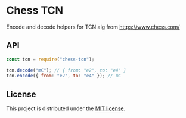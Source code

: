 # Chess TCN

Encode and decode helpers for TCN alg from https://www.chess.com/

## API

```javascript
const tcn = require("chess-tcn");

tcn.decode("mC"); // { from: "e2", to: "e4" }
tcn.encode({ from: "e2", to: "e4" }); // mC
```

## License

This project is distributed under the [MIT license](LICENSE).
